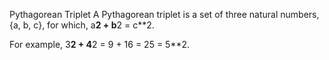 Pythagorean Triplet
A Pythagorean triplet is a set of three natural numbers, {a, b, c}, for which, a**2 + b**2 = c**2.

For example, 3**2 + 4**2 = 9 + 16 = 25 = 5**2.

